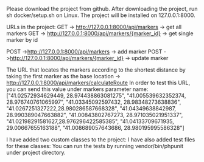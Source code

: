 Please download the project from github.
After downloading the project, run sh docker/setup.sh on Linux. The project will be installed on 127.0.0.1:8000.

URLs in the project:
GET -> http://127.0.0.1:8000/api/markers -> get all markers
GET -> http://127.0.0.1:8000/api/markers/{marker_id} -> get single marker by id

POST ->http://127.0.0.1:8000/api/markers -> add marker
POST ->http://127.0.0.1:8000/api/markers/{marker_id} -> update marker

The URL that locates the markers according to the shortest distance by taking the first marker as the base location ->
http://127.0.0.1:8000/api/markers/calculateRoute
In order to test this URL, you can send this value under markers parameter name:
["41.02572934629449, 28.974438863081275", "41.005539632352374, 28.976740761065997", "41.03345092597432, 28.98348273638836", "41.0267251327222,28.980286587668328", "41.04349638842987, 28.990389047663882", "41.00843802767273, 28.971035021951337", "41.02198291581627,28.976296422585385", "41.04133709671935, 29.00667655163188", "41.008689057643686, 28.980195995586328"]

I have added two custom classes to the project: I have also added test files for these classes:
You can run the tests by running vendor/bin/phpunit under project directory.

